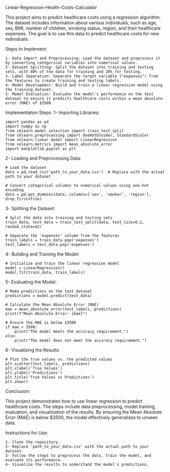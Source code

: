 Linear-Regression-Health-Costs-Calculator

This project aims to predict healthcare costs using a regression algorithm. The dataset includes information about various individuals, such as age, sex, BMI, number of children, smoking status, region, and their healthcare expenses. The goal is to use this data to predict healthcare costs for new individuals.

Steps to Implement: 

    1- Data Import and Preprocessing: Load the dataset and preprocess it by converting categorical variables into numerical values.
    2- Dataset Splitting: Split the dataset into training and testing sets, with 80% of the data for training and 20% for testing.
    3- Label Separation: Separate the target variable ("expenses") from the features to create training and testing labels.
    4- Model Development: Build and train a linear regression model using the training dataset.
    5- Model Evaluation: Evaluate the model's performance on the test dataset to ensure it predicts healthcare costs within a mean absolute error (MAE) of $3500.

Implementation Steps:
1- Importing Libraries:

    import pandas as pd
    import numpy as np
    from sklearn.model_selection import train_test_split
    from sklearn.preprocessing import OneHotEncoder, StandardScaler
    from sklearn.linear_model import LinearRegression
    from sklearn.metrics import mean_absolute_error
    import matplotlib.pyplot as plt

2- Loading and Preprocessing Data:

    # Load the dataset
    data = pd.read_csv('path_to_your_data.csv')  # Replace with the actual path to your dataset
    
    # Convert categorical columns to numerical values using one-hot encoding
    data = pd.get_dummies(data, columns=['sex', 'smoker', 'region'], drop_first=True)

3- Splitting the Dataset:

    # Split the data into training and testing sets
    train_data, test_data = train_test_split(data, test_size=0.2, random_state=42)
    
    # Separate the 'expenses' column from the features
    train_labels = train_data.pop('expenses')
    test_labels = test_data.pop('expenses')

4- Building and Training the Model:

    # Initialize and train the linear regression model
    model = LinearRegression()
    model.fit(train_data, train_labels)

5- Evaluating the Model:

    # Make predictions on the test dataset
    predictions = model.predict(test_data)
    
    # Calculate the Mean Absolute Error (MAE)
    mae = mean_absolute_error(test_labels, predictions)
    print(f"Mean Absolute Error: {mae}")
    
    # Ensure the MAE is below $3500
    if mae < 3500:
        print("The model meets the accuracy requirement.")
    else:
        print("The model does not meet the accuracy requirement.")

6- Visualizing the Results:

    # Plot the true values vs. the predicted values
    plt.scatter(test_labels, predictions)
    plt.xlabel('True Values')
    plt.ylabel('Predictions')
    plt.title('True Values vs Predictions')
    plt.show()

Conclusion:

This project demonstrates how to use linear regression to predict healthcare costs. The steps include data preprocessing, model training, evaluation, and visualization of the results. By ensuring the Mean Absolute Error (MAE) is below $3500, the model effectively generalizes to unseen data.

Instructions for Use:

    1- Clone the repository.
    2- Replace 'path_to_your_data.csv' with the actual path to your dataset.
    3- Follow the steps to preprocess the data, train the model, and evaluate its performance.
    4- Visualize the results to understand the model's predictions.
